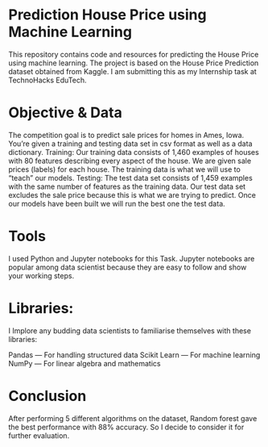 # Prediction House Price using Machine Learning
This repository contains code and resources for predicting the House Price using machine learning. The project is based on the House Price Prediction dataset obtained from Kaggle. I am submitting this as my Internship task at TechnoHacks EduTech.

# Objective & Data
The competition goal is to predict sale prices for homes in Ames, Iowa. You’re given a training and testing data set in csv format as well as a data dictionary.
Training: Our training data consists of 1,460 examples of houses with 80 features describing every aspect of the house. We are given sale prices (labels) for each house. The training data is what we will use to “teach” our models.
Testing: The test data set consists of 1,459 examples with the same number of features as the training data. Our test data set excludes the sale price because this is what we are trying to predict. Once our models have been built we will run the best one the test data.

# Tools
I used Python and Jupyter notebooks for this Task. Jupyter notebooks are popular among data scientist because they are easy to follow and show your working steps.

# Libraries: 
I Implore any budding data scientists to familiarise themselves with these libraries:

Pandas — For handling structured data
Scikit Learn — For machine learning
NumPy — For linear algebra and mathematics

# Conclusion
After performing 5 different algorithms on the dataset, Random forest gave the best performance with 88% accuracy. So I decide to consider it for further evaluation.



